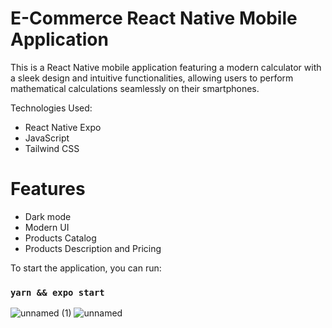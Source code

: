 # E-Commerce React Native Mobile Application

This is a React Native mobile application featuring a modern calculator with a sleek design and intuitive functionalities, allowing users to perform mathematical calculations seamlessly on their smartphones.

Technologies Used:
- React Native Expo
- JavaScript
- Tailwind CSS

# Features
- Dark mode
- Modern UI
- Products Catalog
- Products Description and Pricing

To start the application, you can run:

### `yarn && expo start`

![unnamed (1)](https://github.com/socratesmosko/Modern-Calculator-ReactNative-MobileApplication/assets/119309614/37aefa07-13e6-4ae6-86c0-a50077dd18da)
![unnamed](https://github.com/socratesmosko/Modern-Calculator-ReactNative-MobileApplication/assets/119309614/bca6bd20-16cc-4b0f-81da-6c77a3b0fc01)
